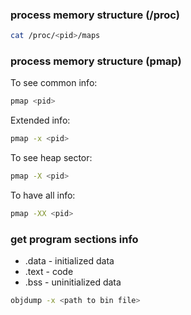 ### process memory structure (/proc)

```bash
cat /proc/<pid>/maps
```

### process memory structure (pmap)

To see common info:
```bash
pmap <pid>
```

Extended info:
```bash
pmap -x <pid>
```

To see heap sector:
```bash
pmap -X <pid>
```

To have all info:
```bash
pmap -XX <pid>
```

### get program sections info

- .data - initialized data
- .text - code
- .bss - uninitialized data

```bash
objdump -x <path to bin file>
```
